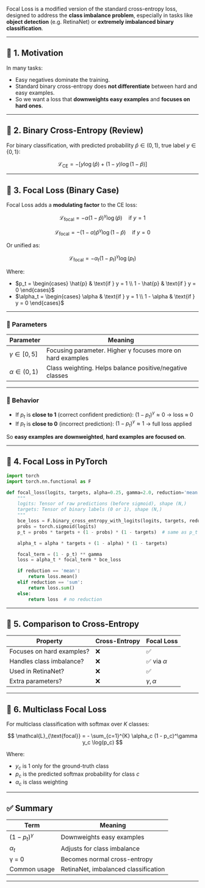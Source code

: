 Focal Loss is a modified version of the standard cross-entropy loss, designed to address the **class imbalance problem**, especially in tasks like **object detection** (e.g. RetinaNet) or **extremely imbalanced binary classification**.

---

## 🔷 1. **Motivation**

In many tasks:

* Easy negatives dominate the training.
* Standard binary cross-entropy does **not differentiate** between hard and easy examples.
* So we want a loss that **downweights easy examples** and **focuses on hard ones**.

---

## 🔶 2. **Binary Cross-Entropy (Review)**

For binary classification, with predicted probability $\hat{p} \in (0,1)$, true label $y \in \{0,1\}$:

$$
\mathcal{L}_{\text{CE}} = -[y \log(\hat{p}) + (1 - y)\log(1 - \hat{p})]
$$

---

## 🔷 3. **Focal Loss (Binary Case)**

Focal Loss adds a **modulating factor** to the CE loss:

$$
\mathcal{L}_{\text{focal}} = - \alpha (1 - \hat{p})^\gamma \log(\hat{p}) \quad \text{if } y = 1
$$

$$
\mathcal{L}_{\text{focal}} = - (1 - \alpha) \hat{p}^\gamma \log(1 - \hat{p}) \quad \text{if } y = 0
$$

Or unified as:

$$
\mathcal{L}_{\text{focal}} = -\alpha_t (1 - p_t)^\gamma \log(p_t)
$$

Where:

* $p_t = \begin{cases}
  \hat{p} & \text{if } y = 1 \\
  1 - \hat{p} & \text{if } y = 0
  \end{cases}$
* $\alpha_t = \begin{cases}
  \alpha & \text{if } y = 1 \\
  1 - \alpha & \text{if } y = 0
  \end{cases}$

---

### 🔹 Parameters

| Parameter           | Meaning                                                    |
| ------------------- | ---------------------------------------------------------- |
| $\gamma \in [0, 5]$ | Focusing parameter. Higher γ focuses more on hard examples |
| $\alpha \in (0, 1)$ | Class weighting. Helps balance positive/negative classes   |

---

### 🔹 Behavior

* If $p_t$ is **close to 1** (correct confident prediction):
  $(1 - p_t)^\gamma \approx 0$ → loss ≈ 0
* If $p_t$ is **close to 0** (incorrect prediction):
  $(1 - p_t)^\gamma \approx 1$ → full loss applied

So **easy examples are downweighted**, **hard examples are focused on**.

---

## 🔶 4. **Focal Loss in PyTorch**

```python
import torch
import torch.nn.functional as F

def focal_loss(logits, targets, alpha=0.25, gamma=2.0, reduction='mean'):
    """
    logits: Tensor of raw predictions (before sigmoid), shape (N,)
    targets: Tensor of binary labels (0 or 1), shape (N,)
    """
    bce_loss = F.binary_cross_entropy_with_logits(logits, targets, reduction='none')  # shape (N,)
    probs = torch.sigmoid(logits)
    p_t = probs * targets + (1 - probs) * (1 - targets)  # same as p_t

    alpha_t = alpha * targets + (1 - alpha) * (1 - targets)

    focal_term = (1 - p_t) ** gamma
    loss = alpha_t * focal_term * bce_loss

    if reduction == 'mean':
        return loss.mean()
    elif reduction == 'sum':
        return loss.sum()
    else:
        return loss  # no reduction
```

---

## 🔷 5. **Comparison to Cross-Entropy**

| Property                  | Cross-Entropy | Focal Loss       |
| ------------------------- | ------------- | ---------------- |
| Focuses on hard examples? | ❌             | ✅                |
| Handles class imbalance?  | ❌             | ✅ via $\alpha$   |
| Used in RetinaNet?        | ❌             | ✅                |
| Extra parameters?         | ❌             | $\gamma, \alpha$ |

---

## 🔶 6. **Multiclass Focal Loss**

For multiclass classification with softmax over $K$ classes:

$$
\mathcal{L}_{\text{focal}} = - \sum_{c=1}^{K} \alpha_c (1 - p_c)^\gamma y_c \log(p_c)
$$

Where:

* $y_c$ is 1 only for the ground-truth class
* $p_c$ is the predicted softmax probability for class $c$
* $\alpha_c$ is class weighting

---

## ✅ Summary

| Term               | Meaning                              |
| ------------------ | ------------------------------------ |
| $(1 - p_t)^\gamma$ | Downweights easy examples            |
| $\alpha_t$         | Adjusts for class imbalance          |
| γ = 0              | Becomes normal cross-entropy         |
| Common usage       | RetinaNet, imbalanced classification |

---
